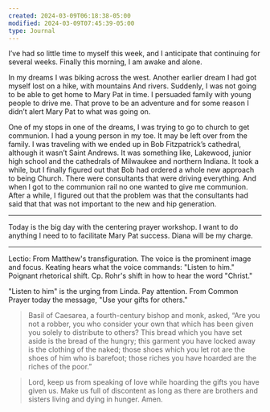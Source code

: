 ```yaml
---
created: 2024-03-09T06:18:38-05:00
modified: 2024-03-09T07:45:39-05:00
type: Journal
---
```


I’ve had so little time to myself this week, and I anticipate that continuing for several weeks. Finally this morning, I am awake and alone.

In my dreams I was biking across the west. Another earlier dream I had got myself lost on a hike, with mountains And rivers. Suddenly, I was not going to be able to get home to Mary Pat in time. I persuaded family with young people to drive me. That prove to be an adventure and for some reason I didn’t alert Mary Pat to what was going on.

One of my stops in one of the dreams, I was trying to go to church to get communion. I had a young person in my toe. It may be left over from the family. I was traveling with we ended up in Bob Fitzpatrick’s cathedral, although it wasn’t Saint Andrews. It was something like, Lakewood, junior high school and the cathedrals of Milwaukee and northern Indiana. It took a while, but I finally figured out that Bob had ordered a whole new approach to being Church. There were consultants that were driving everything. And when I got to the communion rail no one wanted to give me communion. After a while, I figured out that the problem was that the consultants had said that that was not important to the new and hip generation.

---

Today is the big day with the centering prayer workshop. I want to do anything I need to to facilitate Mary Pat success. Diana will be my charge.

---

Lectio: From Matthew's transfiguration. The voice is the prominent image and focus. Keating hears what the voice commands: "Listen to him." Poignant rhetorical shift. Cp. Rohr's shift in how to hear the word "Christ."

"Listen to him" is the urging from Linda. Pay attention. From Common Prayer today the message, "Use your gifts for others."

> Basil of Caesarea, a fourth-century bishop and monk, asked, “Are you not a robber, you who consider your own that which has been given you solely to distribute to others? This bread which you have set aside is the bread of the hungry; this garment you have locked away is the clothing of the naked; those shoes which you let rot are the shoes of him who is barefoot; those riches you have hoarded are the riches of the poor.”

> Lord, keep us from speaking of love while hoarding the gifts you have given us. Make us full of discontent as long as there are brothers and sisters living and dying in hunger. Amen.
